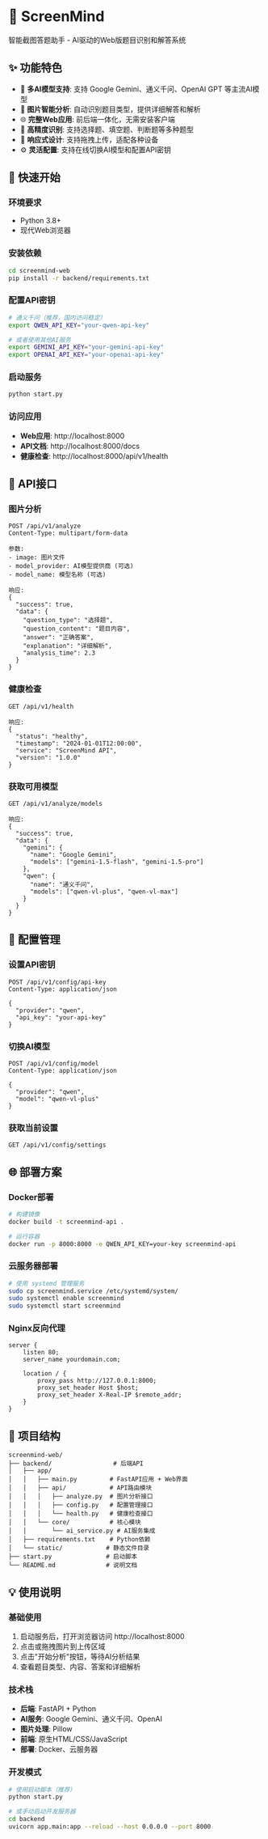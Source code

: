 # 🧠 ScreenMind

智能截图答题助手 - AI驱动的Web版题目识别和解答系统

## ✨ 功能特色

- 🤖 **多AI模型支持**: 支持 Google Gemini、通义千问、OpenAI GPT 等主流AI模型
- 📸 **图片智能分析**: 自动识别题目类型，提供详细解答和解析
- 🌐 **完整Web应用**: 前后端一体化，无需安装客户端
- 🎯 **高精度识别**: 支持选择题、填空题、判断题等多种题型
- 📱 **响应式设计**: 支持拖拽上传，适配各种设备
- ⚙️ **灵活配置**: 支持在线切换AI模型和配置API密钥

## 🚀 快速开始

### 环境要求
- Python 3.8+
- 现代Web浏览器

### 安装依赖
```bash
cd screenmind-web
pip install -r backend/requirements.txt
```

### 配置API密钥
```bash
# 通义千问（推荐，国内访问稳定）
export QWEN_API_KEY="your-qwen-api-key"

# 或者使用其他AI服务
export GEMINI_API_KEY="your-gemini-api-key"
export OPENAI_API_KEY="your-openai-api-key"
```

### 启动服务
```bash
python start.py
```

### 访问应用
- **Web应用**: http://localhost:8000
- **API文档**: http://localhost:8000/docs
- **健康检查**: http://localhost:8000/api/v1/health

## 📖 API接口

### 图片分析
```http
POST /api/v1/analyze
Content-Type: multipart/form-data

参数:
- image: 图片文件
- model_provider: AI模型提供商 (可选)
- model_name: 模型名称 (可选)

响应:
{
  "success": true,
  "data": {
    "question_type": "选择题",
    "question_content": "题目内容",
    "answer": "正确答案",
    "explanation": "详细解析",
    "analysis_time": 2.3
  }
}
```

### 健康检查
```http
GET /api/v1/health

响应:
{
  "status": "healthy",
  "timestamp": "2024-01-01T12:00:00",
  "service": "ScreenMind API",
  "version": "1.0.0"
}
```

### 获取可用模型
```http
GET /api/v1/analyze/models

响应:
{
  "success": true,
  "data": {
    "gemini": {
      "name": "Google Gemini",
      "models": ["gemini-1.5-flash", "gemini-1.5-pro"]
    },
    "qwen": {
      "name": "通义千问",
      "models": ["qwen-vl-plus", "qwen-vl-max"]
    }
  }
}
```

## 🔧 配置管理

### 设置API密钥
```http
POST /api/v1/config/api-key
Content-Type: application/json

{
  "provider": "qwen",
  "api_key": "your-api-key"
}
```

### 切换AI模型
```http
POST /api/v1/config/model
Content-Type: application/json

{
  "provider": "qwen",
  "model": "qwen-vl-plus"
}
```

### 获取当前设置
```http
GET /api/v1/config/settings
```

## 🌐 部署方案

### Docker部署
```bash
# 构建镜像
docker build -t screenmind-api .

# 运行容器
docker run -p 8000:8000 -e QWEN_API_KEY=your-key screenmind-api
```

### 云服务器部署
```bash
# 使用 systemd 管理服务
sudo cp screenmind.service /etc/systemd/system/
sudo systemctl enable screenmind
sudo systemctl start screenmind
```

### Nginx反向代理
```nginx
server {
    listen 80;
    server_name yourdomain.com;

    location / {
        proxy_pass http://127.0.0.1:8000;
        proxy_set_header Host $host;
        proxy_set_header X-Real-IP $remote_addr;
    }
}
```

## 📁 项目结构

```
screenmind-web/
├── backend/                 # 后端API
│   ├── app/
│   │   ├── main.py         # FastAPI应用 + Web界面
│   │   ├── api/            # API路由模块
│   │   │   ├── analyze.py  # 图片分析接口
│   │   │   ├── config.py   # 配置管理接口
│   │   │   └── health.py   # 健康检查接口
│   │   └── core/           # 核心模块
│   │       └── ai_service.py # AI服务集成
│   ├── requirements.txt    # Python依赖
│   └── static/            # 静态文件目录
├── start.py               # 启动脚本
└── README.md              # 说明文档
```

## 💡 使用说明

### 基础使用
1. 启动服务后，打开浏览器访问 http://localhost:8000
2. 点击或拖拽图片到上传区域
3. 点击"开始分析"按钮，等待AI分析结果
4. 查看题目类型、内容、答案和详细解析

### 技术栈
- **后端**: FastAPI + Python
- **AI服务**: Google Gemini、通义千问、OpenAI
- **图片处理**: Pillow
- **前端**: 原生HTML/CSS/JavaScript
- **部署**: Docker、云服务器

### 开发模式
```bash
# 使用启动脚本（推荐）
python start.py

# 或手动启动开发服务器
cd backend
uvicorn app.main:app --reload --host 0.0.0.0 --port 8000
```